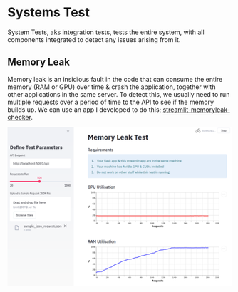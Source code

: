 # Systems Test

System Tests, aks integration tests, tests the entire system, with all components integrated to detect any issues arising from it.


## Memory Leak

Memory leak is an insidious fault in the code that can consume the entire memory (RAM or GPU) over time & crash the application, together with other applications in the same server. To detect this, we usually need to run multiple requests over a period of time to the API to see if the memory builds up. We can use an app I developed to do this; [streamlit-memoryleak-checker](https://github.com/mapattacker/streamlit-memoryleak).

![](https://github.com/mapattacker/ai-engineer/blob/master/images/memory.png?raw=true)